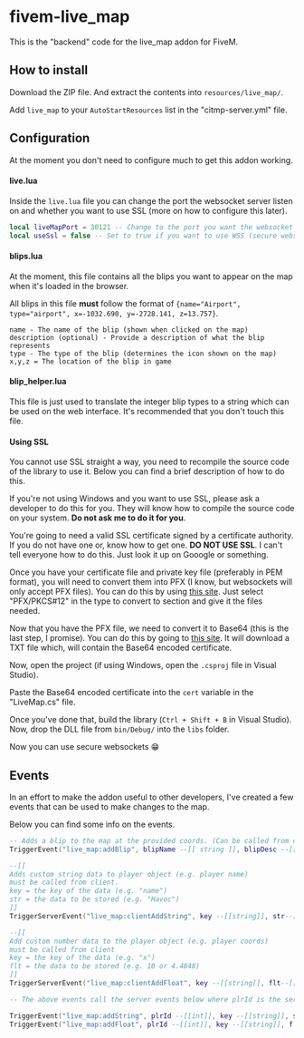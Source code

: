 # fivem-live_map

This is the "backend" code for the live_map addon for FiveM.

## How to install

Download the ZIP file. And extract the contents into `resources/live_map/`.

Add `live_map` to your `AutoStartResources` list in the "citmp-server.yml" file.


## Configuration

At the moment you don't need to configure much to get this addon working.

#### live.lua

Inside the `live.lua` file you can change the port the websocket server listen on and whether you want to use SSL (more on how to configure this later).

```lua
local liveMapPort = 30121 -- Change to the port you want the websocket to listen on (must not be in use)
local useSsl = false -- Set to true if you want to use WSS (secure websocket)
```

#### blips.lua

At the moment, this file contains all the blips you want to appear on the map when it's loaded in the browser.

All blips in this file __must__ follow the format of `{name="Airport", type="airport", x=-1032.690, y=-2728.141, z=13.757}`.

```
name - The name of the blip (shown when clicked on the map)
description (optional) - Provide a description of what the blip represents
type - The type of the blip (determines the icon shown on the map)
x,y,z = The location of the blip in game
```

#### blip_helper.lua
This file is just used to translate the integer blip types to a string which can be used on the web interface. It's recommended that you don't touch this file.


#### Using SSL
You cannot use SSL straight a way, you need to recompile the source code of the library to use it. Below you can find a brief description of how to do this.

If you're not using Windows and you want to use SSL, please ask a developer to do this for you. They will know how to compile the source code on your system. __Do not ask me to do it for you__.

You're going to need a valid SSL certificate signed by a certificate authority. If you do not have one or, know how to get one. __DO NOT USE SSL__. I can't tell everyone how to do this. Just look it up on Gooogle or something.


Once you have your certificate file and private key file (preferably in PEM format), you will need to convert them into PFX (I know, but websockets will only accept PFX files). You can do this by using [this site](https://www.sslshopper.com/ssl-converter.html). Just select "PFX/PKCS#12" in the type to convert to section and give it the files needed.

Now that you have the PFX file, we need to convert it to Base64 (this is the last step, I promise). You can do this by going to [this site](https://www.base64encode.org/). It will download a TXT file which, will contain the Base64 encoded certificate.

Now, open the project (if using Windows, open the `.csproj` file in Visual Studio).

Paste the Base64 encoded certificate into the `cert` variable in the "LiveMap.cs" file.

Once you've done that, build the library (`Ctrl + Shift + B` in Visual Studio). Now, drop the DLL file from `bin/Debug/` into the `libs` folder.

Now you can use secure websockets :grin:

## Events

In an effort to make the addon useful to other developers, I've created a few events that can be used to make changes to the map.

Below you can find some info on the events.

```lua
-- Adds a blip to the map at the provided coords. (Can be called from client)
TriggerEvent("live_map:addBlip", blipName --[[ string ]], blipDesc --[[string]], blipType --[[string or int]], x --[[float]], y--[[float]], z--[[float]] )

--[[
Adds custom string data to player object (e.g. player name)
must be called from client.
key = the key of the data (e.g. "name")
str = the data to be stored (e.g. "Havoc")
]]
TriggerServerEvent("live_map:clientAddString", key --[[string]], str--[[string]])

--[[
Add custom number data to the player object (e.g. player coords)
must be called from client
key = the key of the data (e.g. "x")
flt = the data to be stored (e.g. 10 or 4.4848)
]]
TriggerServerEvent("live_map:clientAddFloat", key --[[string]], flt--[[float]])

-- The above events call the server events below where plrId is the server id of the player

TriggerEvent("live_map:addString", plrId --[[int]], key --[[string]], s --[[string]])
TriggerEvent("live_map:addFloat", plrId --[[int]], key --[[string]], f --[[float]])

```
